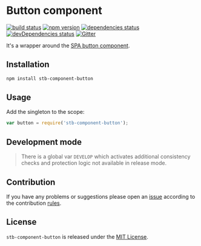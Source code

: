 Button component
================

[![build status](https://img.shields.io/travis/stbsdk/component-button.svg?style=flat-square)](https://travis-ci.org/stbsdk/component-button)
[![npm version](https://img.shields.io/npm/v/stb-component-button.svg?style=flat-square)](https://www.npmjs.com/package/stb-component-button)
[![dependencies status](https://img.shields.io/david/stbsdk/component-button.svg?style=flat-square)](https://david-dm.org/stbsdk/component-button)
[![devDependencies status](https://img.shields.io/david/dev/stbsdk/component-button.svg?style=flat-square)](https://david-dm.org/stbsdk/component-button?type=dev)
[![Gitter](https://img.shields.io/badge/gitter-join%20chat-blue.svg?style=flat-square)](https://gitter.im/DarkPark/stbsdk)


It's a wrapper around the [SPA button component](https://github.com/spasdk/component-button).


## Installation ##

```bash
npm install stb-component-button
```


## Usage ##

Add the singleton to the scope:

```js
var button = require('stb-component-button');
```


## Development mode ##

> There is a global var `DEVELOP` which activates additional consistency checks and protection logic not available in release mode.


## Contribution ##

If you have any problems or suggestions please open an [issue](https://github.com/stbsdk/component-button/issues)
according to the contribution [rules](.github/contributing.md).


## License ##

`stb-component-button` is released under the [MIT License](license.md).
